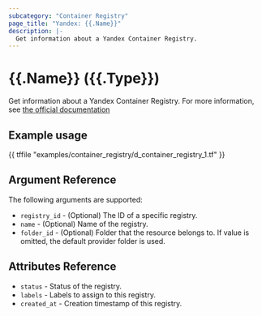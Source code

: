 ```yaml
---
subcategory: "Container Registry"
page_title: "Yandex: {{.Name}}"
description: |-
  Get information about a Yandex Container Registry.
---
```


# {{.Name}} ({{.Type}})

Get information about a Yandex Container Registry. For more information, see [the official documentation](https://yandex.cloud/docs/container-registry/concepts/registry)

## Example usage

{{ tffile "examples/container_registry/d_container_registry_1.tf" }}

## Argument Reference

The following arguments are supported:

* `registry_id` - (Optional) The ID of a specific registry.
* `name` - (Optional) Name of the registry.
* `folder_id` - (Optional) Folder that the resource belongs to. If value is omitted, the default provider folder is used.

## Attributes Reference

* `status` - Status of the registry.
* `labels` - Labels to assign to this registry.
* `created_at` - Creation timestamp of this registry.
